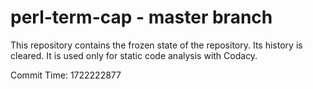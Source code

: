# perl-term-cap - master branch

This repository contains the frozen state of the repository.
Its history is cleared. It is used only for static code
analysis with Codacy.

Commit Time: 1722222877